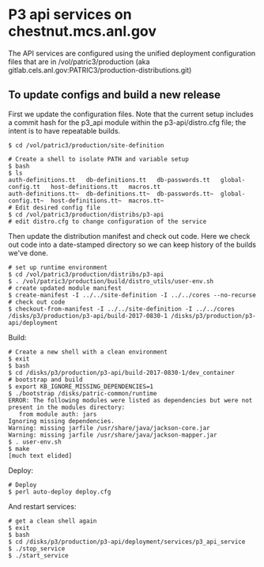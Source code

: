 # P3 api services on chestnut.mcs.anl.gov

The API services are configured using the unified deployment configuration
files that are in /vol/patric3/production (aka gitlab.cels.anl.gov:PATRIC3/production-distributions.git)

## To update configs and build a new release

First we update the configuration files. Note that the current setup includes
a commit hash for the p3_api module within the p3-api/distro.cfg file; the intent
is to have repeatable builds.

```
$ cd /vol/patric3/production/site-definition

# Create a shell to isolate PATH and variable setup
$ bash
$ ls
auth-definitions.tt   db-definitions.tt   db-passwords.tt   global-config.tt   host-definitions.tt   macros.tt
auth-definitions.tt~  db-definitions.tt~  db-passwords.tt~  global-config.tt~  host-definitions.tt~  macros.tt~
# Edit desired config file
$ cd /vol/patric3/production/distribs/p3-api
# edit distro.cfg to change configuration of the service
```

Then update the distribution manifest and check out code. Here we check out code into a date-stamped 
directory so we can keep history of the builds we've done.

```
# set up runtime environment
$ cd /vol/patric3/production/distribs/p3-api
$ . /vol/patric3/production/build/distro_utils/user-env.sh
# create updated module manifest
$ create-manifest -I ../../site-definition -I ../../cores --no-recurse
# check out code
$ checkout-from-manifest -I ../../site-definition -I ../../cores /disks/p3/production/p3-api/build-2017-0830-1 /disks/p3/production/p3-api/deployment
```

Build:

```
# Create a new shell with a clean environment
$ exit
$ bash
$ cd /disks/p3/production/p3-api/build-2017-0830-1/dev_container
# bootstrap and build
$ export KB_IGNORE_MISSING_DEPENDENCIES=1
$ ./bootstrap /disks/patric-common/runtime 
ERROR: The following modules were listed as dependencies but were not present in the modules directory:
   from module auth: jars
Ignoring missing dependencies.
Warning: missing jarfile /usr/share/java/jackson-core.jar
Warning: missing jarfile /usr/share/java/jackson-mapper.jar
$ . user-env.sh 
$ make
[much text elided]
```

Deploy:

```
# Deploy
$ perl auto-deploy deploy.cfg
```

And restart services:

```
# get a clean shell again
$ exit
$ bash
$ cd /disks/p3/production/p3-api/deployment/services/p3_api_service
$ ./stop_service
$ ./start_service

